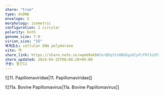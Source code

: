 ```yaml
---
share: "true"
type: dsDNA
envelope: X
morphology: isometric
configuration: 1 circular
polarity: both
genome_size: 7-8
virion_size: "55"
복제효소: cellular DNA polymerase
site: 핵
share_link: https://share.note.sx/wqmb9ak0#2orBDqthi0BGDgsOCyFcFR71U2PzZvgH/p1kAyUe+8o
share_updated: 2024-04-25T08:08:20+09:00
구분: 중간11
---
```


![[11. Papillomaviridae|11. Papillomaviridae]]

![[11a. Bovine Papillomavirus|11a. Bovine Papillomavirus]]
